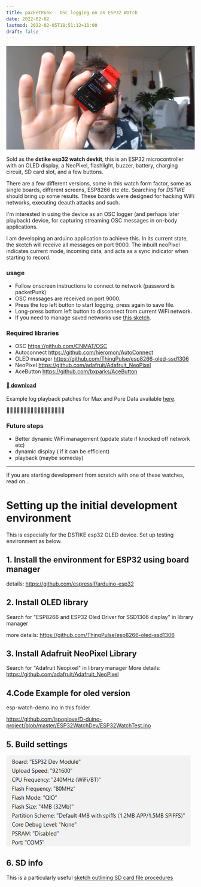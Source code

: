 ```yaml
---
title: packetPunk - OSC logging on an ESP32 Watch
date: 2022-02-02
lastmod: 2022-02-05T18:51:12+11:00
draft: false
---
```


![](assets/Pasted%20image%2020220202163610.png)

Sold as the **dstike esp32 watch devkit**, this is an ESP32 microcontroller with an OLED display, a NeoPixel, flashlight, buzzer, battery, charging circuit, SD card slot, and a few buttons.

There are a few different versions, some in this watch form factor, some as single boards, different screens, ESP8266 etc etc.   Searching for *DSTIKE* should bring up some results.  These boards were designed for hacking WiFi networks, executing deauth attacks and such.

I'm interested in using the device as an OSC logger (and perhaps later playback) device, for capturing streaming OSC messages in on-body applications.

I am developing an arduino application to achieve this. In its current state, the sketch will receive all messages on port 9000.  The inbuilt neoPixel indicates current mode, incoming data, and acts as a sync indicator when starting to record.



### usage
- Follow onscreen instructions to connect to network (password is packetPunk)
- OSC messages are received on port 9000.
- Press the top left button to start logging, press again to save file.
- Long-press  bottom left button to disconnect from current WiFi network.
- If you need to manage saved networks use [this sketch](https://github.com/Hieromon/AutoConnect/blob/master/examples/Credential/Credential.ino).

### Required libraries
- OSC https://github.com/CNMAT/OSC
- Autoconnect https://github.com/hieromon/AutoConnect
- OLED manager https://github.com/ThingPulse/esp8266-oled-ssd1306
- NeoPixel https://github.com/adafruit/Adafruit_NeoPixel
- AceButton https://github.com/bxparks/AceButton


#### [💾 download](assets/packetpunk/packetpunk.ino)

Example log playback patches for Max and Pure Data available [here](assets/packetpunk/packetpunkplayback.zip).

🔺🔷🔻🔷🔺🔷🔻🔷🔺🔷🔻🔷🔺🔷🔻🔷🔺

### Future steps
- Better dynamic WiFi management (update state if knocked off network etc)
- dynamic display ( if it can be efficient)
- playback (maybe someday)

---

If you are starting development from scratch with one of these watches, read on...

# Setting up the initial development environment
This is especially for the DSTIKE esp32 OLED device.
Set up testing environment as below.


## 1. Install the environment for ESP32 using board manager
details: https://github.com/espressif/arduino-esp32
 
 
## 2. Install OLED library
Search for "ESP8266 and ESP32 Oled Driver for SSD1306 display" in library manager

more details: https://github.com/ThingPulse/esp8266-oled-ssd1306


## 3. Install Adafruit NeoPixel Library
Search for "Adafruit Neopixel" in library manager
More details: https://github.com/adafruit/Adafruit_NeoPixel
 

## 4.Code Example for oled version 
esp-watch-demo.ino in this folder

https://github.com/lspoplove/D-duino-project/blob/master/ESP32WatchDev/ESP32WatchTest.ino

## 5. Build settings
![](assets/Pasted%20image%2020220202173518.png)

## 6. SD info
This is a particularly useful [sketch outlining SD card file procedures](https://github.com/espressif/arduino-esp32/blob/master/libraries/SD_MMC/examples/SDMMC_Test/SDMMC_Test.ino) 